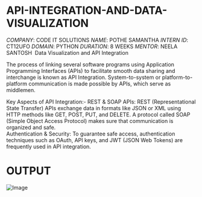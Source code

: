 # API-INTEGRATION-AND-DATA-VISUALIZATION
*COMPANY*:   CODE IT SOLUTIONS
*NAME*:      POTHE SAMANTHA
*INTERN ID*:  CT12UFO
*DOMAIN*:     PYTHON
*DURATION*:   8 WEEKS
*MENTOR*:    NEELA SANTOSH
 Data Visualization and API Integration  

The process of linking several software programs using Application Programming Interfaces (APIs) to facilitate smooth data sharing and interchange is known as API Integration. System-to-system or platform-to-platform communication is made possible by APIs, which serve as middlemen.  


Key Aspects of API Integration:-
REST & SOAP APIs: REST (Representational State Transfer) APIs exchange data in formats like JSON or XML using HTTP methods like GET, POST, PUT, and DELETE. A protocol called SOAP (Simple Object Access Protocol) makes sure that communication is organized and safe.  
Authentication & Security:
To guarantee safe access, authentication techniques such as OAuth, API keys, and JWT (JSON Web Tokens) are frequently used in API integration.  


# OUTPUT
![Image](https://github.com/user-attachments/assets/a7f8a43e-82e0-4357-87dc-b53d1dca2912)
